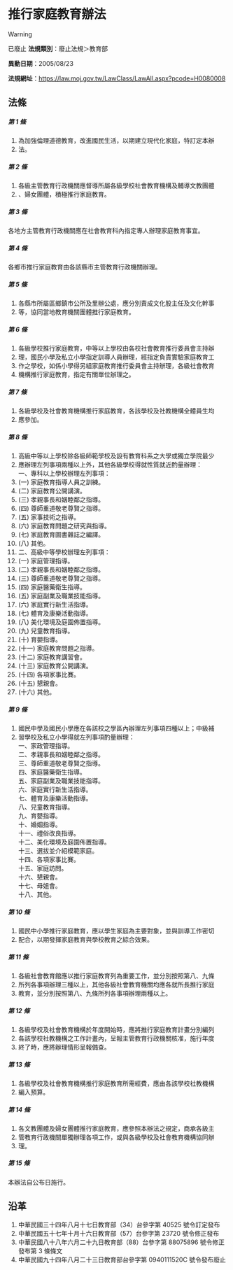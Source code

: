 # 推行家庭教育辦法


> [!WARNING]
> 已廢止
**法規類別**：廢止法規＞教育部

**異動日期**：2005/08/23  

**法規網址**：https://law.moj.gov.tw/LawClass/LawAll.aspx?pcode=H0080008



## 法條
##### 第 1 條
1. 為加強倫理道德教育，改進國民生活，以期建立現代化家庭，特訂定本辦
1. 法。

##### 第 2 條
1. 各級主管教育行政機關應督導所屬各級學校社會教育機構及輔導文教團體
1. 、婦女團體，積極推行家庭教育。

##### 第 3 條
各地方主管教育行政機關應在社會教育科內指定專人辦理家庭教育事宜。

##### 第 4 條
各鄉市推行家庭教育由各該縣市主管教育行政機關辦理。

##### 第 5 條
1. 各縣市所屬區鄉鎮市公所及里辦公處，應分別責成文化股主任及文化幹事
1. 等，協同當地教育機關團體推行家庭教育。

##### 第 6 條
1. 各級學校推行家庭教育，中等以上學校由各校社會教育推行委員會主持辦
1. 理，國民小學及私立小學指定訓導人員辦理，經指定負責實驗家庭教育工
1. 作之學校，如係小學得另組家庭教育推行委員會主持辦理，各級社會教育
1. 機構推行家庭教育，指定有關單位辦理之。

##### 第 7 條
1. 各級學校及社會教育機構推行家庭教育，各該學校及社教機構全體員生均
1. 應參加。

##### 第 8 條
1. 高級中等以上學校除各級師範學校及設有教育科系之大學或獨立學院最少
1. 應辦理左列事項兩種以上外，其他各級學校得就性質就近酌量辦理：  
一、專科以上學校辦理左列事項：
1.  (一) 家庭教育指導人員之訓練。
1.  (二) 家庭教育公開講演。
1.  (三) 孝親事長和姻睦鄰之指導。
1.  (四) 尊師重道敬老尊賢之指導。
1.  (五) 家事技術之指導。
1.  (六) 家庭教育問題之研究與指導。
1.  (七) 家庭教育圖書雜誌之編譯。
1.  (八) 其他。
1. 二、高級中等學校辦理左列事項：
1.  (一) 家庭管理指導。
1.  (二) 孝親事長和姻睦鄰之指導。
1.  (三) 尊師重道敬老尊賢之指導。
1.  (四) 家庭醫藥衛生指導。
1.  (五) 家庭副業及職業技能指導。
1.  (六) 家庭實行新生活指導。
1.  (七) 體育及康樂活動指導。
1.  (八) 美化環境及庭園佈置指導。
1.  (九) 兒童教育指導。
1.  (十) 育嬰指導。
1.  (十一) 家庭教育問題之指導。
1.  (十二) 家庭教育講習會。
1.  (十三) 家庭教育公開講演。
1.  (十四) 各項家事比賽。
1.  (十五) 懇親會。
1.  (十六) 其他。

##### 第 9 條
1. 國民中學及國民小學應在各該校之學區內辦理左列事項四種以上；中級補
1. 習學校及私立小學得就左列事項酌量辦理：  
一、家政管理指導。  
二、孝親事長和姻睦鄰之指導。  
三、尊師重道敬老尊賢之指導。  
四、家庭醫藥衛生指導。  
五、家庭副業及職業技能指導。  
六、家庭實行新生活指導。  
七、體育及康樂活動指導。  
八、兒童教育指導。  
九、育嬰指導。  
十、婚姻指導。  
十一、禮俗改良指導。  
十二、美化環境及庭園佈置指導。  
十三、選拔並介紹模範家庭。  
十四、各項家事比賽。  
十五、家庭訪問。  
十六、懇親會。  
十七、母姐會。  
十八、其他。

##### 第 10 條
1. 國民中小學推行家庭教育，應以學生家庭為主要對象，並與訓導工作密切
1. 配合，以期發揮家庭教育與學校教育之綜合效果。

##### 第 11 條
1. 各級社會教育館應以推行家庭教育列為重要工作，並分別按照第八、九條
1. 所列各事項辦理三種以上，其他各級社會教育機關均應各就所長推行家庭
1. 教育，並分別按照第八、九條所列各事項辦理兩種以上。

##### 第 12 條
1. 各級學校及社會教育機構於年度開始時，應將推行家庭教育計畫分別編列
1. 各該學校社教機構之工作計畫內，呈報主管教育行政機關核准，施行年度
1. 終了時，應將辦理情形呈報備查。

##### 第 13 條
1. 各級學校及社會教育機構推行家庭教育所需經費，應由各該學校社教機構
1. 編入預算。

##### 第 14 條
1. 各文教團體及婦女團體推行家庭教育，應參照本辦法之規定，商承各級主
1. 管教育行政機關單獨辦理各項工作，或與各級學校及社會教育機構協同辦
1. 理。

##### 第 15 條
本辦法自公布日施行。

## 沿革
1. 中華民國三十四年八月十七日教育部（34）台參字第 40525  號令訂定發布
1. 中華民國五十七年十月十六日教育部（57）台參字第 23720  號令修正發布
1. 中華民國八十八年六月二十九日教育部（88）台參字第 88075896 號令修正發布第 3  條條文
1. 中華民國九十四年八月二十三日教育部台參字第 0940111520C  號令發布廢止
